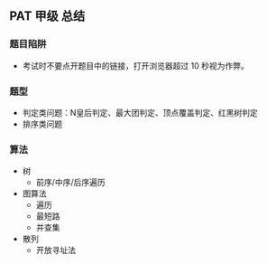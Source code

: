 ## PAT 甲级 总结

### 题目陷阱

- 考试时不要点开题目中的链接，打开浏览器超过 10 秒视为作弊。

### 题型

- 判定类问题：N皇后判定、最大团判定、顶点覆盖判定、红黑树判定
- 排序类问题

### 算法

- 树
    - 前序/中序/后序遍历
- 图算法
    - 遍历
    - 最短路
    - 并查集
- 散列
    - 开放寻址法
